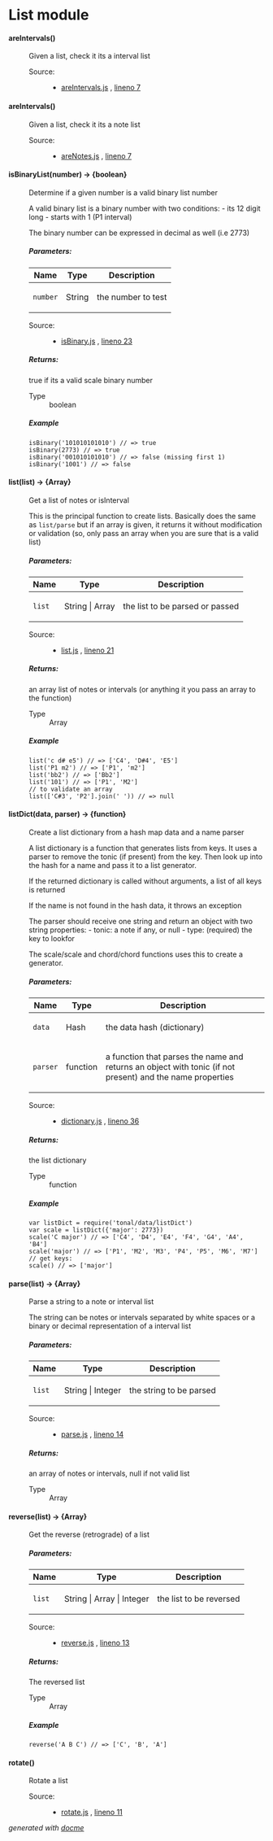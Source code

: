 # List module

<!-- START docme generated API please keep comment here to allow auto update -->
<!-- DON'T EDIT THIS SECTION, INSTEAD RE-RUN docme TO UPDATE -->

<div>
<div class="jsdoc-githubify">
<section>
<article>
<div class="container-overview">
<dl class="details">
</dl>
</div>
<dl>
<dt>
<h4 class="name" id="areIntervals"><span class="type-signature"></span>areIntervals<span class="signature">()</span><span class="type-signature"></span></h4>
</dt>
<dd>
<div class="description">
<p>Given a list, check it its a interval list</p>
</div>
<dl class="details">
<dt class="tag-source">Source:</dt>
<dd class="tag-source"><ul class="dummy">
<li>
<a href="https://github.com/danigb/tonal/blob/master/areIntervals.js">areIntervals.js</a>
<span>, </span>
<a href="https://github.com/danigb/tonal/blob/master/areIntervals.js#L7">lineno 7</a>
</li>
</ul></dd>
</dl>
</dd>
<dt>
<h4 class="name" id="areIntervals"><span class="type-signature"></span>areIntervals<span class="signature">()</span><span class="type-signature"></span></h4>
</dt>
<dd>
<div class="description">
<p>Given a list, check it its a note list</p>
</div>
<dl class="details">
<dt class="tag-source">Source:</dt>
<dd class="tag-source"><ul class="dummy">
<li>
<a href="https://github.com/danigb/tonal/blob/master/areNotes.js">areNotes.js</a>
<span>, </span>
<a href="https://github.com/danigb/tonal/blob/master/areNotes.js#L7">lineno 7</a>
</li>
</ul></dd>
</dl>
</dd>
<dt>
<h4 class="name" id="isBinaryList"><span class="type-signature"></span>isBinaryList<span class="signature">(number)</span><span class="type-signature"> &rarr; {boolean}</span></h4>
</dt>
<dd>
<div class="description">
<p>Determine if a given number is a valid binary list number</p>
<p>A valid binary list is a binary number with two conditions:
- its 12 digit long
- starts with 1 (P1 interval)</p>
<p>The binary number can be expressed in decimal as well (i.e 2773)</p>
</div>
<h5>Parameters:</h5>
<table class="params">
<thead>
<tr>
<th>Name</th>
<th>Type</th>
<th class="last">Description</th>
</tr>
</thead>
<tbody>
<tr>
<td class="name"><code>number</code></td>
<td class="type">
<span class="param-type">String</span>
</td>
<td class="description last"><p>the number to test</p></td>
</tr>
</tbody>
</table>
<dl class="details">
<dt class="tag-source">Source:</dt>
<dd class="tag-source"><ul class="dummy">
<li>
<a href="https://github.com/danigb/tonal/blob/master/isBinary.js">isBinary.js</a>
<span>, </span>
<a href="https://github.com/danigb/tonal/blob/master/isBinary.js#L23">lineno 23</a>
</li>
</ul></dd>
</dl>
<h5>Returns:</h5>
<div class="param-desc">
<p>true if its a valid scale binary number</p>
</div>
<dl>
<dt>
Type
</dt>
<dd>
<span class="param-type">boolean</span>
</dd>
</dl>
<h5>Example</h5>
<pre class="prettyprint"><code>isBinary('101010101010') // => true
isBinary(2773) // => true
isBinary('001010101010') // => false (missing first 1)
isBinary('1001') // => false</code></pre>
</dd>
<dt>
<h4 class="name" id="list"><span class="type-signature"></span>list<span class="signature">(list)</span><span class="type-signature"> &rarr; {Array}</span></h4>
</dt>
<dd>
<div class="description">
<p>Get a list of notes or isInterval</p>
<p>This is the principal function to create lists. Basically does the same as
<code>list/parse</code> but if an array is given, it returns it without modification
or validation (so, only pass an array when you are sure that is a valid list)</p>
</div>
<h5>Parameters:</h5>
<table class="params">
<thead>
<tr>
<th>Name</th>
<th>Type</th>
<th class="last">Description</th>
</tr>
</thead>
<tbody>
<tr>
<td class="name"><code>list</code></td>
<td class="type">
<span class="param-type">String</span>
|
<span class="param-type">Array</span>
</td>
<td class="description last"><p>the list to be parsed or passed</p></td>
</tr>
</tbody>
</table>
<dl class="details">
<dt class="tag-source">Source:</dt>
<dd class="tag-source"><ul class="dummy">
<li>
<a href="https://github.com/danigb/tonal/blob/master/list.js">list.js</a>
<span>, </span>
<a href="https://github.com/danigb/tonal/blob/master/list.js#L21">lineno 21</a>
</li>
</ul></dd>
</dl>
<h5>Returns:</h5>
<div class="param-desc">
<p>an array list of notes or intervals (or anything it you pass
an array to the function)</p>
</div>
<dl>
<dt>
Type
</dt>
<dd>
<span class="param-type">Array</span>
</dd>
</dl>
<h5>Example</h5>
<pre class="prettyprint"><code>list('c d# e5') // => ['C4', 'D#4', 'E5']
list('P1 m2') // => ['P1', 'm2']
list('bb2') // => ['Bb2']
list('101') // => ['P1', 'M2']
// to validate an array
list(['C#3', 'P2'].join(' ')) // => null</code></pre>
</dd>
<dt>
<h4 class="name" id="listDict"><span class="type-signature"></span>listDict<span class="signature">(data, parser)</span><span class="type-signature"> &rarr; {function}</span></h4>
</dt>
<dd>
<div class="description">
<p>Create a list dictionary from a hash map data and a name parser</p>
<p>A list dictionary is a function that generates lists from keys. It uses
a parser to remove the tonic (if present) from the key. Then look up
into the hash for a name and pass it to a list generator.</p>
<p>If the returned dictionary is called without arguments, a list of all keys
is returned</p>
<p>If the name is not found in the hash data, it throws an exception</p>
<p>The parser should receive one string and return an object with two string
properties:
- tonic: a note if any, or null
- type: (required) the key to lookfor</p>
<p>The scale/scale and chord/chord functions uses this to create a generator.</p>
</div>
<h5>Parameters:</h5>
<table class="params">
<thead>
<tr>
<th>Name</th>
<th>Type</th>
<th class="last">Description</th>
</tr>
</thead>
<tbody>
<tr>
<td class="name"><code>data</code></td>
<td class="type">
<span class="param-type">Hash</span>
</td>
<td class="description last"><p>the data hash (dictionary)</p></td>
</tr>
<tr>
<td class="name"><code>parser</code></td>
<td class="type">
<span class="param-type">function</span>
</td>
<td class="description last"><p>a function that parses the name and returns
an object with tonic (if not present) and the name properties</p></td>
</tr>
</tbody>
</table>
<dl class="details">
<dt class="tag-source">Source:</dt>
<dd class="tag-source"><ul class="dummy">
<li>
<a href="https://github.com/danigb/tonal/blob/master/dictionary.js">dictionary.js</a>
<span>, </span>
<a href="https://github.com/danigb/tonal/blob/master/dictionary.js#L36">lineno 36</a>
</li>
</ul></dd>
</dl>
<h5>Returns:</h5>
<div class="param-desc">
<p>the list dictionary</p>
</div>
<dl>
<dt>
Type
</dt>
<dd>
<span class="param-type">function</span>
</dd>
</dl>
<h5>Example</h5>
<pre class="prettyprint"><code>var listDict = require('tonal/data/listDict')
var scale = listDict({'major': 2773})
scale('C major') // => ['C4', 'D4', 'E4', 'F4', 'G4', 'A4', 'B4']
scale('major') // => ['P1', 'M2', 'M3', 'P4', 'P5', 'M6', 'M7']
// get keys:
scale() // => ['major']</code></pre>
</dd>
<dt>
<h4 class="name" id="parse"><span class="type-signature"></span>parse<span class="signature">(list)</span><span class="type-signature"> &rarr; {Array}</span></h4>
</dt>
<dd>
<div class="description">
<p>Parse a string to a note or interval list</p>
<p>The string can be notes or intervals separated by white spaces or a binary
or decimal representation of a interval list</p>
</div>
<h5>Parameters:</h5>
<table class="params">
<thead>
<tr>
<th>Name</th>
<th>Type</th>
<th class="last">Description</th>
</tr>
</thead>
<tbody>
<tr>
<td class="name"><code>list</code></td>
<td class="type">
<span class="param-type">String</span>
|
<span class="param-type">Integer</span>
</td>
<td class="description last"><p>the string to be parsed</p></td>
</tr>
</tbody>
</table>
<dl class="details">
<dt class="tag-source">Source:</dt>
<dd class="tag-source"><ul class="dummy">
<li>
<a href="https://github.com/danigb/tonal/blob/master/parse.js">parse.js</a>
<span>, </span>
<a href="https://github.com/danigb/tonal/blob/master/parse.js#L14">lineno 14</a>
</li>
</ul></dd>
</dl>
<h5>Returns:</h5>
<div class="param-desc">
<p>an array of notes or intervals, null if not valid list</p>
</div>
<dl>
<dt>
Type
</dt>
<dd>
<span class="param-type">Array</span>
</dd>
</dl>
</dd>
<dt>
<h4 class="name" id="reverse"><span class="type-signature"></span>reverse<span class="signature">(list)</span><span class="type-signature"> &rarr; {Array}</span></h4>
</dt>
<dd>
<div class="description">
<p>Get the reverse (retrograde) of a list</p>
</div>
<h5>Parameters:</h5>
<table class="params">
<thead>
<tr>
<th>Name</th>
<th>Type</th>
<th class="last">Description</th>
</tr>
</thead>
<tbody>
<tr>
<td class="name"><code>list</code></td>
<td class="type">
<span class="param-type">String</span>
|
<span class="param-type">Array</span>
|
<span class="param-type">Integer</span>
</td>
<td class="description last"><p>the list to be reversed</p></td>
</tr>
</tbody>
</table>
<dl class="details">
<dt class="tag-source">Source:</dt>
<dd class="tag-source"><ul class="dummy">
<li>
<a href="https://github.com/danigb/tonal/blob/master/reverse.js">reverse.js</a>
<span>, </span>
<a href="https://github.com/danigb/tonal/blob/master/reverse.js#L13">lineno 13</a>
</li>
</ul></dd>
</dl>
<h5>Returns:</h5>
<div class="param-desc">
<p>The reversed list</p>
</div>
<dl>
<dt>
Type
</dt>
<dd>
<span class="param-type">Array</span>
</dd>
</dl>
<h5>Example</h5>
<pre class="prettyprint"><code>reverse('A B C') // => ['C', 'B', 'A']</code></pre>
</dd>
<dt>
<h4 class="name" id="rotate"><span class="type-signature"></span>rotate<span class="signature">()</span><span class="type-signature"></span></h4>
</dt>
<dd>
<div class="description">
<p>Rotate a list</p>
</div>
<dl class="details">
<dt class="tag-source">Source:</dt>
<dd class="tag-source"><ul class="dummy">
<li>
<a href="https://github.com/danigb/tonal/blob/master/rotate.js">rotate.js</a>
<span>, </span>
<a href="https://github.com/danigb/tonal/blob/master/rotate.js#L11">lineno 11</a>
</li>
</ul></dd>
</dl>
</dd>
</dl>
</article>
</section>
</div>

*generated with [docme](https://github.com/thlorenz/docme)*
</div>
<!-- END docme generated API please keep comment here to allow auto update -->
